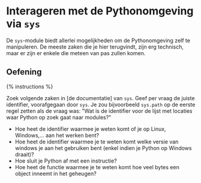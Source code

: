 # Interageren met de Pythonomgeving via `sys`
De `sys`-module biedt allerlei mogelijkheden om de Pythonomgeving zelf te manipuleren. De meeste zaken die je hier terugvindt, zijn erg technisch, maar er zijn er enkele die meteen van pas zullen komen.

## Oefening
{% instructions %}

Zoek volgende zaken in [de documentatie] van `sys`. Geef per vraag de juiste identifier, voorafgegaan door `sys`. Je zou bijvoorbeeld `sys.path` op de eerste regel zetten als de vraag was: "Wat is de identifier voor de lijst met locaties waar Python op zoek gaat naar modules?"

- Hoe heet de identifier waarmee je weten komt of je op Linux, Windows,... aan het werken bent?
- Hoe heet de identifier waarmee je te weten komt welke versie van windows je aan het gebruiken bent (enkel indien je Python op Windows draait)?
- Hoe sluit je Python af met een instructie?
- Hoe heet de functie waarmee je te weten komt hoe veel bytes een object inneemt in het geheugen?
